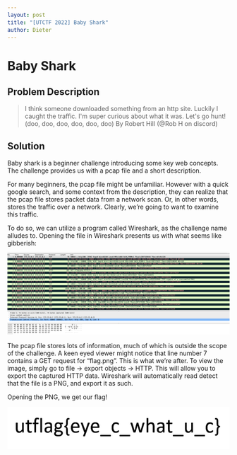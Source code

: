 ```yaml
---
layout: post
title: "[UTCTF 2022] Baby Shark"
author: Dieter
---
```


# Baby Shark

## Problem Description
> I think someone downloaded something from an http site. Luckily I caught the traffic. I'm super curious about what it was. Let's go hunt! (doo, doo, doo, doo, doo, doo) By Robert Hill (@Rob H on discord)


## Solution
Baby shark is a beginner challenge introducing some key web concepts. The challenge provides us with a pcap file and a short description.

For many beginners, the pcap file might be unfamiliar. However with a quick google search, and some context from the description, they can realize that the pcap file stores packet data from a network scan. Or, in other words, stores the traffic over a network. Clearly, we’re going to want to examine this traffic.

To do so, we can utilize a program called Wireshark, as the challenge name alludes to. Opening the file in Wireshark presents us with what seems like gibberish:

![wireshark-output.png](/assets/images/utctf2022/Baby-Shark/wireshark-output.png)

The pcap file stores lots of information, much of which is outside the scope of the challenge. A keen eyed viewer might notice that line number 7 contains a GET request for “flag.png”. This is what we’re after. To view the image, simply go to file → export objects → HTTP. This will allow you to export the captured HTTP data. Wireshark will automatically read detect that the file is a PNG, and export it as such. 

Opening the PNG, we get our flag!

![flag.png](/assets/images/utctf2022/Baby-Shark/flag.png)